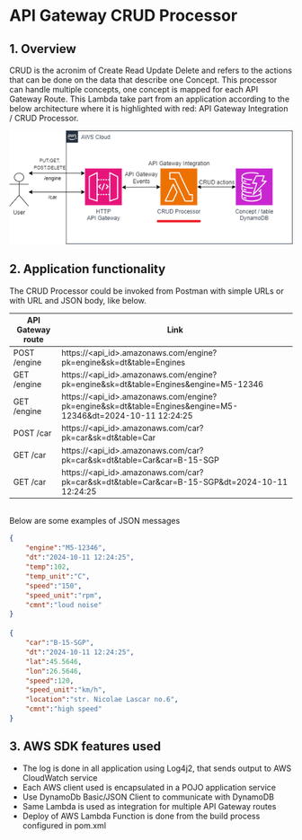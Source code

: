 # API Gateway CRUD Processor

## 1. Overview

CRUD is the acronim of Create Read Update Delete and refers to the actions that can be done on the data that describe one Concept. 
This processor can handle multiple concepts, one concept is mapped for each API Gateway Route.
This Lambda take part from an application according to the below architecture where it is highlighted with red: API Gateway Integration / CRUD Processor.

![CRUD Processor](aws_CRUD_processor_v1_1.png "CRUD Processor")


## 2. Application functionality

The CRUD Processor could be invoked from Postman with simple URLs or with URL and JSON body, like below.

| API Gateway route										| Link 							|
| -------- 												| ------- 									|
|POST /engine	 					| https://<api_id>.amazonaws.com/engine?pk=engine&sk=dt&table=Engines								|
|GET  /engine	 					| https://<api_id>.amazonaws.com/engine?pk=engine&sk=dt&table=Engines&engine=M5-12346								|
|GET  /engine	 					| https://<api_id>.amazonaws.com/engine?pk=engine&sk=dt&table=Engines&engine=M5-12346&dt=2024-10-11 12:24:25								|
|POST /car	 						| https://<api_id>.amazonaws.com/car?pk=car&sk=dt&table=Car								|
|GET  /car	 						| https://<api_id>.amazonaws.com/car?pk=car&sk=dt&table=Car&car=B-15-SGP								|
|GET  /car	 						| https://<api_id>.amazonaws.com/car?pk=car&sk=dt&table=Car&car=B-15-SGP&dt=2024-10-11 12:24:25								|

<br>Below are some examples of JSON messages
```json
{
    "engine":"M5-12346",
    "dt":"2024-10-11 12:24:25",
    "temp":102,
    "temp_unit":"C",
    "speed":"150",
    "speed_unit":"rpm",
    "cmnt":"loud noise"
}

{
    "car":"B-15-SGP",
    "dt":"2024-10-11 12:24:25",
    "lat":45.5646,
    "lon":26.5646,
    "speed":120,
    "speed_unit":"km/h",
    "location":"str. Nicolae Lascar no.6",
    "cmnt":"high speed"
}
```
## 3. AWS SDK features used
- The log is done in all application using Log4j2, that sends output to AWS CloudWatch service
- Each AWS client used is encapsulated in a POJO application service
- Use DynamoDb Basic/JSON Client to communicate with DynamoDB
- Same Lambda is used as integration for multiple API Gateway routes  
- Deploy of AWS Lambda Function is done from the build process configured in pom.xml 

